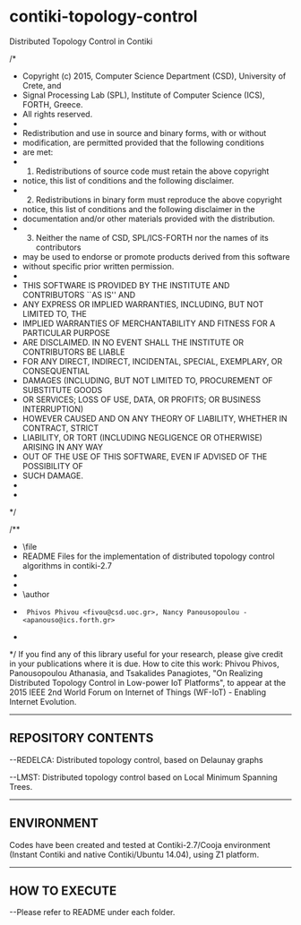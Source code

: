 # contiki-topology-control
Distributed Topology Control in Contiki

/*
 * Copyright (c) 2015, Computer Science Department (CSD), University of Crete, and 
 * Signal Processing Lab (SPL), Institute of Computer Science (ICS), FORTH, Greece.
 * All rights reserved.
 *
 * Redistribution and use in source and binary forms, with or without
 * modification, are permitted provided that the following conditions
 * are met:
 * 1. Redistributions of source code must retain the above copyright
 *    notice, this list of conditions and the following disclaimer.
 * 2. Redistributions in binary form must reproduce the above copyright
 *    notice, this list of conditions and the following disclaimer in the
 *    documentation and/or other materials provided with the distribution.
 * 3. Neither the name of CSD, SPL/ICS-FORTH nor the names of its contributors
 *    may be used to endorse or promote products derived from this software
 *    without specific prior written permission.
 *
 * THIS SOFTWARE IS PROVIDED BY THE INSTITUTE AND CONTRIBUTORS ``AS IS'' AND
 * ANY EXPRESS OR IMPLIED WARRANTIES, INCLUDING, BUT NOT LIMITED TO, THE
 * IMPLIED WARRANTIES OF MERCHANTABILITY AND FITNESS FOR A PARTICULAR PURPOSE
 * ARE DISCLAIMED.  IN NO EVENT SHALL THE INSTITUTE OR CONTRIBUTORS BE LIABLE
 * FOR ANY DIRECT, INDIRECT, INCIDENTAL, SPECIAL, EXEMPLARY, OR CONSEQUENTIAL
 * DAMAGES (INCLUDING, BUT NOT LIMITED TO, PROCUREMENT OF SUBSTITUTE GOODS
 * OR SERVICES; LOSS OF USE, DATA, OR PROFITS; OR BUSINESS INTERRUPTION)
 * HOWEVER CAUSED AND ON ANY THEORY OF LIABILITY, WHETHER IN CONTRACT, STRICT
 * LIABILITY, OR TORT (INCLUDING NEGLIGENCE OR OTHERWISE) ARISING IN ANY WAY
 * OUT OF THE USE OF THIS SOFTWARE, EVEN IF ADVISED OF THE POSSIBILITY OF
 * SUCH DAMAGE.
 *
 * 
 */

/**
 * \file
 *  README Files for the implementation of distributed topology control algorithms in contiki-2.7
 *
 *
 * \author
 *      Phivos Phivou <fivou@csd.uoc.gr>, Nancy Panousopoulou - <apanouso@ics.forth.gr>
 *	
 */
If you find any of this library useful for your research, please give credit in your publications where it is due.
How to cite this work:
Phivou Phivos, Panousopoulou Athanasia, and Tsakalides Panagiotes, "On Realizing Distributed Topology Control in
Low-power IoT Platforms", to appear at the 2015 IEEE 2nd World Forum on Internet of Things (WF-IoT) - Enabling Internet Evolution.



-------------------------------------------------
REPOSITORY CONTENTS
------------------------------------------------
--REDELCA: Distributed topology control, based on Delaunay graphs

--LMST: Distributed topology control based on Local Minimum Spanning Trees.

------------------------------------
ENVIRONMENT
------------------------------------
Codes have been created and tested at Contiki-2.7/Cooja environment (Instant Contiki and native Contiki/Ubuntu 14.04), using Z1 platform.

------------------------------------
HOW TO EXECUTE
------------------------------------
--Please refer to README under each folder.

